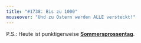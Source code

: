```yaml
---
title: "#1738: Bis zu 1000"
mouseover: "Und zu Ostern werden ALLE versteckt!"
---
```


P.S.:
Heute ist punktigerweise <a href="http://www.fonflatter.de/kalender"><strong>Sommersprossentag</strong></a>.

